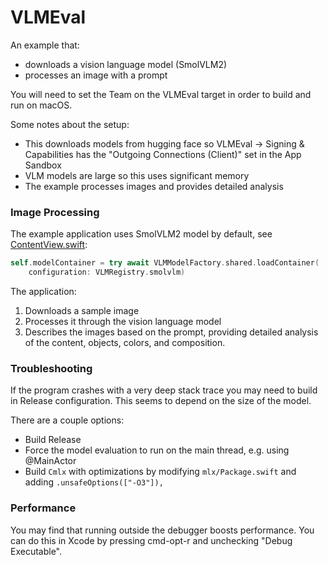 #  VLMEval

An example that:

- downloads a vision language model (SmolVLM2)
- processes an image with a prompt

You will need to set the Team on the VLMEval target in order to build and run on macOS.

Some notes about the setup:

- This downloads models from hugging face so VLMEval -> Signing & Capabilities has the "Outgoing Connections (Client)" set in the App Sandbox
- VLM models are large so this uses significant memory
- The example processes images and provides detailed analysis

### Image Processing

The example application uses SmolVLM2 model by default, see [ContentView.swift](ContentView.swift):

```swift
self.modelContainer = try await VLMModelFactory.shared.loadContainer(
    configuration: VLMRegistry.smolvlm)
```

The application:
1. Downloads a sample image
2. Processes it through the vision language model
3. Describes the images based on the prompt, providing detailed analysis of the content, objects, colors, and composition.

### Troubleshooting

If the program crashes with a very deep stack trace you may need to build
in Release configuration. This seems to depend on the size of the model.

There are a couple options:

- Build Release
- Force the model evaluation to run on the main thread, e.g. using @MainActor
- Build `Cmlx` with optimizations by modifying `mlx/Package.swift` and adding `.unsafeOptions(["-O3"]),`

### Performance

You may find that running outside the debugger boosts performance. You can do this in Xcode by pressing cmd-opt-r and unchecking "Debug Executable".
